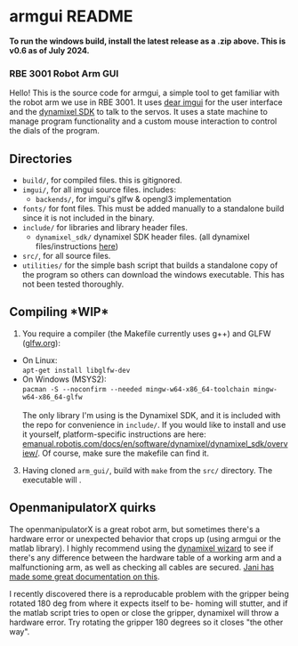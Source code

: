 # armgui README

**To run the windows build, install the latest release as a .zip above. This is v0.6 as of July 2024.**

###  RBE 3001 Robot Arm GUI

Hello! This is the source code for armgui, a simple tool to get familiar with the robot arm we use in RBE 3001. It uses [dear imgui](https://github.com/ocornut/imgui) for the user interface and the [dynamixel SDK](https://github.com/ROBOTIS-GIT/DynamixelSDK/tree/master/c%2B%2B) to talk to the servos. It uses a state machine to manage program functionality and a custom mouse interaction to control the dials of the program. 

## Directories
- `build/`, for compiled files. this is gitignored.
- `imgui/`, for all imgui source files. includes:
  - `backends/`, for imgui's glfw & opengl3 implementation
- `fonts/` for font files. This must be added manually to a standalone build since it is not included in the binary.
- `include/` for libraries and library header files.
  - `dynamixel_sdk/` dynamixel SDK header files. (all dynamixel files/instructions [here](https://emanual.robotis.com/docs/en/software/dynamixel/dynamixel_sdk/overview/))
- `src/`, for all source files.
- `utilities/` for the simple bash script that builds a standalone copy of the program so others can download the windows executable. This has not been tested thoroughly.

## Compiling \*WIP*

1. You require a compiler (the Makefile currently uses g++) and GLFW ([glfw.org](http://www.glfw.org)):
- On Linux: <br />
`apt-get install libglfw-dev`
- On Windows (MSYS2): <br />
`pacman -S --noconfirm --needed mingw-w64-x86_64-toolchain mingw-w64-x86_64-glfw`
<br /> <br /> The only library I'm using is the Dynamixel SDK, and it is included with the repo for convenience in `include/`. If you would like to install and use it yourself, platform-specific instructions are here: [emanual.robotis.com/docs/en/software/dynamixel/dynamixel_sdk/overview/](https://emanual.robotis.com/docs/en/software/dynamixel/dynamixel_sdk/overview/). Of course, make sure the makefile can find it.

3. Having cloned `arm_gui/`, build with `make` from the `src/` directory. The executable will .

## OpenmanipulatorX quirks

The openmanipulatorX is a great robot arm, but sometimes there's a hardware error or unexpected behavior that crops up (using armgui or the matlab library). I highly recommend using the [dynamixel wizard](https://emanual.robotis.com/docs/en/software/dynamixel/dynamixel_wizard2/) to see if there's any difference between the hardware table of a working arm and a malfunctioning arm, as well as checking all cables are secured. [Jani has made some great documentation on this](https://github.com/WPI-300x-Lab-Staff).

I recently discovered there is a reproducable problem with the gripper being rotated 180 deg from where it expects itself to be- homing will stutter, and if the matlab script tries to open or close the gripper, dynamixel will throw a hardware error. Try rotating the gripper 180 degrees so it closes "the other way". 